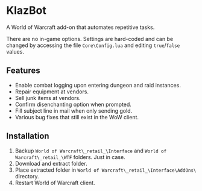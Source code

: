 # KlazBot

A World of Warcraft add-on that automates repetitive tasks.

There are no in-game options. Settings are hard-coded and can be changed by accessing the file `Core\Config.lua` and editing `true`/`false` values.

## Features

- Enable combat logging upon entering dungeon and raid instances.
- Repair equipment at vendors.
- Sell junk items at vendors.
- Confirm disenchanting option when prompted.
- Fill subject line in mail when only sending gold.
- Various bug fixes that still exist in the WoW client.

## Installation

1. Backup `World of Warcraft\_retail_\Interface` and `World of Warcraft\_retail_\WTF` folders. Just in case.
2. Download and extract folder.
3. Place extracted folder in `World of Warcraft\_retail_\Interface\AddOns\` directory.
4. Restart World of Warcraft client.

